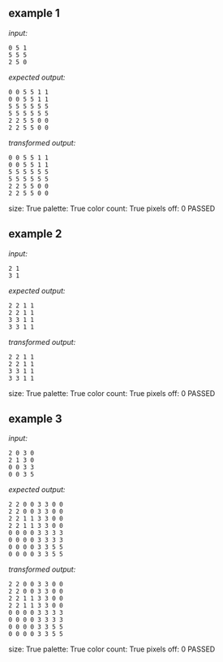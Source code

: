 
## example 1
*input:*
```
0 5 1
5 5 5
2 5 0
```
*expected output:*
```
0 0 5 5 1 1
0 0 5 5 1 1
5 5 5 5 5 5
5 5 5 5 5 5
2 2 5 5 0 0
2 2 5 5 0 0
```
*transformed output:*
```
0 0 5 5 1 1
0 0 5 5 1 1
5 5 5 5 5 5
5 5 5 5 5 5
2 2 5 5 0 0
2 2 5 5 0 0
```
size: True
palette: True
color count: True
pixels off: 0
PASSED

## example 2
*input:*
```
2 1
3 1
```
*expected output:*
```
2 2 1 1
2 2 1 1
3 3 1 1
3 3 1 1
```
*transformed output:*
```
2 2 1 1
2 2 1 1
3 3 1 1
3 3 1 1
```
size: True
palette: True
color count: True
pixels off: 0
PASSED

## example 3
*input:*
```
2 0 3 0
2 1 3 0
0 0 3 3
0 0 3 5
```
*expected output:*
```
2 2 0 0 3 3 0 0
2 2 0 0 3 3 0 0
2 2 1 1 3 3 0 0
2 2 1 1 3 3 0 0
0 0 0 0 3 3 3 3
0 0 0 0 3 3 3 3
0 0 0 0 3 3 5 5
0 0 0 0 3 3 5 5
```
*transformed output:*
```
2 2 0 0 3 3 0 0
2 2 0 0 3 3 0 0
2 2 1 1 3 3 0 0
2 2 1 1 3 3 0 0
0 0 0 0 3 3 3 3
0 0 0 0 3 3 3 3
0 0 0 0 3 3 5 5
0 0 0 0 3 3 5 5
```
size: True
palette: True
color count: True
pixels off: 0
PASSED
